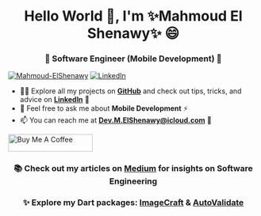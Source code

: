 <h1 align="center">Hello World 👋, I'm ✨Mahmoud El Shenawy✨ 😄</h1>
<h3 align="center">🌱 Software Engineer (Mobile Development) 🧐</h3>

<a href="https://github.com/Mahmoud-ElShenawy" target="_blank"><img src="https://komarev.com/ghpvc/?username=Mahmoud-ElShenawy&label=Profile%20views&color=0e75b6&style=flat" alt="Mahmoud-ElShenawy"></a>
<a href="https://www.linkedin.com/in/dev-mahmoud-elshenawy" target="_blank"><img src="https://img.shields.io/badge/LinkedIn-Mahmoud%20El%20Shenawy-blue" alt="LinkedIn"></a>

- 👨‍💻 Explore all my projects on **[GitHub](https://github.com/Mahmoud-ElShenawy)** and check out tips, tricks, and advice on **[LinkedIn](https://www.linkedin.com/in/dev-mahmoud-elshenawy)** 👯
- 💬 Feel free to ask me about **Mobile Development** ⚡
- 📫 You can reach me at **Dev.M.ElShenawy@icloud.com** 🔭

<a href="https://www.buymeacoffee.com/m.elshenawy" target="_blank"><img src="https://cdn.buymeacoffee.com/buttons/default-orange.png" alt="Buy Me A Coffee" height="35" width="170"> </a>

<h3 align="center">📚 Check out my articles on <a href="https://medium.com/@dev-mahmoud-elshenawy" target="_blank">Medium</a> for insights on Software Engineering</h3>
<h3 align="center">✨ Explore my Dart packages: <a href="https://pub.dev/packages/image_craft" target="_blank">ImageCraft</a> & <a href="https://pub.dev/packages/auto_validate" target="_blank">AutoValidate</a></h3>
